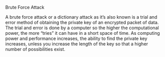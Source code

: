 Brute Force Attack

A brute force attack or a dictionary attack as it’s also known is a trial and error method of obtaining the private key of an encrypted packet of data. The trial and error is done by a computer so the higher the computational power, the more “tries” it can have in a short space of time. As computing power and performance increases, the ability to find the private key increases, unless you increase the length of the key so that a higher number of possibilities exist.
